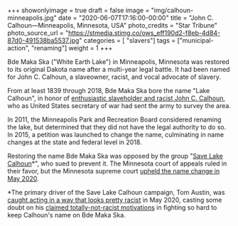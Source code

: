 +++
showonlyimage = true
draft = false
image = "img/calhoun-minneapolis.jpg"
date = "2020-06-07T17:16:00-00:00"
title = "John C. Calhoun—Minneapolis, Minnesota, USA"
photo_credits = "Star Tribune"
photo_source_url = "https://stmedia.stimg.co/ows_eff190d2-f8eb-4d84-87d0-491538ba5537.jpg"
categories = [ "slavers"]
tags = ["municipal-action", "renaming"]
weight = 1
+++

Bde Maka Ska ("White Earth Lake") in Minneapolis, Minnesota was restored to its original Dakota name after a multi-year legal battle. It had been named for John C. Calhoun, a slaveowner, racist, and vocal advocate of slavery.

<!--more-->

From at least 1839 through 2018, Bde Maka Ska bore the name "Lake Calhoun", in honor of [enthusiastic slaveholder and racist John C. Calhoun](), who as United States secretary of war had sent the army to survey the area.  

In 2011, the Minneapolis Park and Recreation Board considered renaming the lake, but determined that they did not have the legal authority to do so.  In 2015, a petition was launched to change the name, culminating in name changes at the state and federal level in 2018. 

Restoring the name Bde Maka Ska was opposed by the group "[Save Lake Calhoun](http://www.savelakecalhoun.com)\*", who sued to prevent it.  The Minnesota court of appeals ruled in their favor, but the Minnesota supreme court [upheld the name change in May 2020](https://www.startribune.com/minnesota-dnr-can-rename-lake-calhoun-as-bde-maka-ska-high-court-rules/570435552/).  

\*The primary driver of the Save Lake Calhoun campaign, Tom Austin, was [caught acting in a way that looks pretty racist](https://www.newsweek.com/minneapolis-man-loses-job-viral-video-racial-profiling-1507111) in May 2020, casting some doubt on his [claimed totally-not-racist motivations](https://www.startribune.com/why-i-funded-the-lawsuit-to-save-the-name-lake-calhoun/509291592/) in fighting so hard to keep Calhoun's name on Bde Maka Ska.
